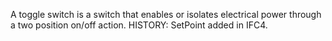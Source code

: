 ﻿A toggle switch is a switch that enables or isolates electrical power through a two position on/off action.  HISTORY: SetPoint added in IFC4.
